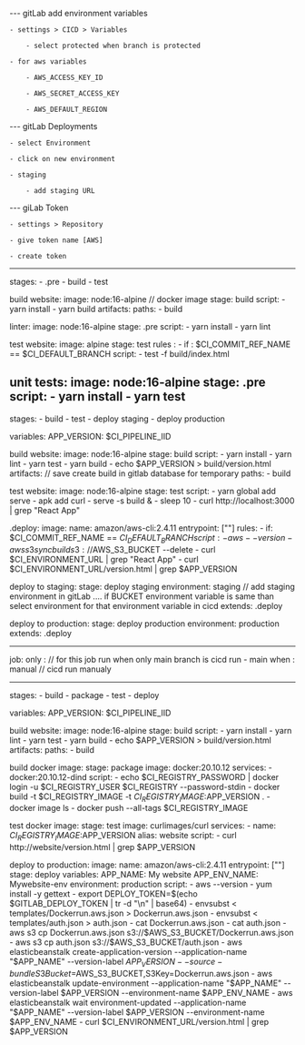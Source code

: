 --- gitLab add environment variables

    - settings > CICD > Variables

        - select protected when branch is protected

    - for aws variables

        - AWS_ACCESS_KEY_ID

        - AWS_SECRET_ACCESS_KEY

        - AWS_DEFAULT_REGION 

--- gitLab Deployments 

    - select Environment

    - click on new environment

    - staging

        - add staging URL

--- giLab Token

    - settings > Repository 

    - give token name [AWS]

    - create token


----------------------------------------------------------------
stages:
    - .pre
    - build
    - test

build website:
    image: node:16-alpine        // docker image
    stage: build
    script:
        - yarn install
        - yarn build
    artifacts:
        paths:
            - build

linter:
    image: node:16-alpine
    stage: .pre
    script:
        - yarn install
        - yarn lint

test website:
    image: alpine
    stage: test
    rules : 
        - if : $CI_COMMIT_REF_NAME == $CI_DEFAULT_BRANCH
    script:
        - test -f build/index.html

unit tests:
    image: node:16-alpine
    stage: .pre
    script:
        - yarn install
        - yarn test
---------------------------------------------------------------

stages:
    - build
    - test
    - deploy staging
    - deploy production

variables:
    APP_VERSION: $CI_PIPELINE_IID

build website:
    image: node:16-alpine
    stage: build
    script:
        - yarn install
        - yarn lint
        - yarn test
        - yarn build
        - echo $APP_VERSION > build/version.html
    artifacts:                                      // save create build in gitlab database for temporary
        paths:
            - build

test website:
    image: node:16-alpine
    stage: test
    script:
        - yarn global add serve
        - apk add curl
        - serve -s build &
        - sleep 10
        - curl http://localhost:3000 | grep "React App"

.deploy:
    image: 
        name: amazon/aws-cli:2.4.11
        entrypoint: [""]
    rules:
        - if: $CI_COMMIT_REF_NAME == $CI_DEFAULT_BRANCH
    script:
        - aws --version
        - aws s3 sync build s3://$AWS_S3_BUCKET --delete
        - curl $CI_ENVIRONMENT_URL | grep "React App"
        - curl $CI_ENVIRONMENT_URL/version.html | grep $APP_VERSION

deploy to staging:
    stage: deploy staging
    environment: staging           // add staging environment in gitLab .... if BUCKET environment variable is same than select environment for that environment variable in cicd 
    extends: .deploy

deploy to production:
    stage: deploy production
    environment: production
    extends: .deploy


----------------------------------------------------------------

job:
    only :              // for this job run when only main branch is cicd run
        - main 
    when : manual       // cicd run manualy


---------------------------------------------------------------
stages:
    - build
    - package
    - test
    - deploy

variables:
    APP_VERSION: $CI_PIPELINE_IID

build website:
    image: node:16-alpine
    stage: build
    script:
        - yarn install
        - yarn lint
        - yarn test
        - yarn build
        - echo $APP_VERSION > build/version.html
    artifacts:
        paths:
            - build

build docker image:
    stage: package
    image: docker:20.10.12
    services:
        - docker:20.10.12-dind
    script:
        - echo $CI_REGISTRY_PASSWORD | docker login -u $CI_REGISTRY_USER $CI_REGISTRY --password-stdin
        - docker build -t $CI_REGISTRY_IMAGE -t $CI_REGISTRY_IMAGE:$APP_VERSION .
        - docker image ls
        - docker push --all-tags $CI_REGISTRY_IMAGE

test docker image:
    stage: test
    image: curlimages/curl
    services:
        - name: $CI_REGISTRY_IMAGE:$APP_VERSION
          alias: website
    script:
        - curl http://website/version.html | grep $APP_VERSION

deploy to production:
    image:
        name: amazon/aws-cli:2.4.11
        entrypoint: [""]
    stage: deploy
    variables:
        APP_NAME: My website
        APP_ENV_NAME: Mywebsite-env
    environment: production
    script:
        - aws --version
        - yum install -y gettext
        - export DEPLOY_TOKEN=$(echo $GITLAB_DEPLOY_TOKEN | tr -d "\n" | base64)
        - envsubst < templates/Dockerrun.aws.json > Dockerrun.aws.json
        - envsubst < templates/auth.json > auth.json
        - cat Dockerrun.aws.json
        - cat auth.json
        - aws s3 cp Dockerrun.aws.json s3://$AWS_S3_BUCKET/Dockerrun.aws.json
        - aws s3 cp auth.json s3://$AWS_S3_BUCKET/auth.json
        - aws elasticbeanstalk create-application-version --application-name "$APP_NAME" --version-label $APP_VERSION --source-bundle S3Bucket=$AWS_S3_BUCKET,S3Key=Dockerrun.aws.json
        - aws elasticbeanstalk update-environment --application-name "$APP_NAME" --version-label $APP_VERSION --environment-name $APP_ENV_NAME
        - aws elasticbeanstalk wait environment-updated --application-name "$APP_NAME" --version-label $APP_VERSION --environment-name $APP_ENV_NAME
        - curl $CI_ENVIRONMENT_URL/version.html | grep $APP_VERSION
